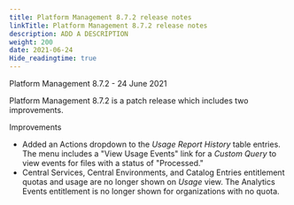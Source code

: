 ```yaml
---
title: Platform Management 8.7.2 release notes
linkTitle: Platform Management 8.7.2 release notes
description: ADD A DESCRIPTION
weight: 200
date: 2021-06-24
Hide_readingtime: true
---
```


Platform Management 8.7.2 - 24 June 2021

Platform Management 8.7.2 is a patch release which includes two improvements.

Improvements

* Added an Actions dropdown to the _Usage Report History_ table entries. The menu includes a "View Usage Events" link for a _Custom Query_ to view events for files with a status of "Processed."
* Central Services, Central Environments, and Catalog Entries entitlement quotas and usage are no longer shown on _Usage_ view. The Analytics Events entitlement is no longer shown for organizations with no quota.
